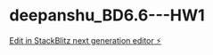 # deepanshu_BD6.6---HW1

[Edit in StackBlitz next generation editor ⚡️](https://stackblitz.com/~/github.com/deeps-ctrl/deepanshu_BD6.6---HW1)